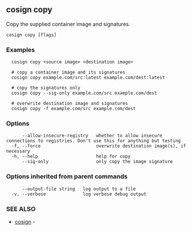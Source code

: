 ## cosign copy

Copy the supplied container image and signatures.

```
cosign copy [flags]
```

### Examples

```
  cosign copy <source image> <destination image>

  # copy a container image and its signatures
  cosign copy example.com/src:latest example.com/dest:latest

  # copy the signatures only
  cosign copy --sig-only example.com/src example.com/dest

  # overwrite destination image and signatures
  cosign copy -f example.com/src example.com/dest
```

### Options

```
      --allow-insecure-registry   whether to allow insecure connections to registries. Don't use this for anything but testing
  -f, --force                     overwrite destination image(s), if necessary
  -h, --help                      help for copy
      --sig-only                  only copy the image signature
```

### Options inherited from parent commands

```
      --output-file string   log output to a file
  -v, --verbose              log verbose debug output
```

### SEE ALSO

* [cosign](cosign.md)	 - 

